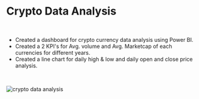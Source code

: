 # Crypto Data Analysis    
<br>

- Created a dashboard for crypto currency data analysis using Power BI.    
- Created a 2 KPI's for Avg. volume and Avg. Marketcap of each currencies for different years.    
- Created a line chart for daily high & low  and daily open and close price analysis.    

<br> 


![crypto data analysis](https://github.com/akshay-venur/Crypto-Data-Analysis/assets/43615481/9c3105f5-2b81-478c-a0fd-e07fbc32ef3f)
